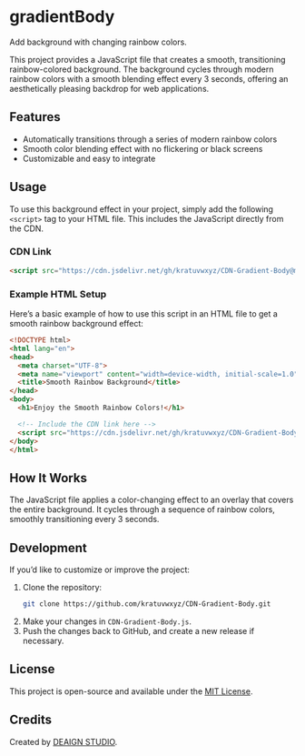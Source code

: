 # gradientBody
Add background with changing rainbow colors.

This project provides a JavaScript file that creates a smooth, transitioning rainbow-colored background. The background cycles through modern rainbow colors with a smooth blending effect every 3 seconds, offering an aesthetically pleasing backdrop for web applications.

## Features
- Automatically transitions through a series of modern rainbow colors
- Smooth color blending effect with no flickering or black screens
- Customizable and easy to integrate

## Usage

To use this background effect in your project, simply add the following `<script>` tag to your HTML file. This includes the JavaScript directly from the CDN.

### CDN Link

```html
<script src="https://cdn.jsdelivr.net/gh/kratuvwxyz/CDN-Gradient-Body@master/CDN-Gradient-Body.js"></script>
```

### Example HTML Setup

Here’s a basic example of how to use this script in an HTML file to get a smooth rainbow background effect:

```html
<!DOCTYPE html>
<html lang="en">
<head>
  <meta charset="UTF-8">
  <meta name="viewport" content="width=device-width, initial-scale=1.0">
  <title>Smooth Rainbow Background</title>
</head>
<body>
  <h1>Enjoy the Smooth Rainbow Colors!</h1>

  <!-- Include the CDN link here -->
  <script src="https://cdn.jsdelivr.net/gh/kratuvwxyz/CDN-Gradient-Body@master/CDN-Gradient-Body.js"></script>
</body>
</html>
```

## How It Works

The JavaScript file applies a color-changing effect to an overlay that covers the entire background. It cycles through a sequence of rainbow colors, smoothly transitioning every 3 seconds.

## Development

If you’d like to customize or improve the project:

1. Clone the repository:
   ```bash
   git clone https://github.com/kratuvwxyz/CDN-Gradient-Body.git
   ```
2. Make your changes in `CDN-Gradient-Body.js`.
3. Push the changes back to GitHub, and create a new release if necessary.

## License

This project is open-source and available under the [MIT License](LICENSE).

## Credits

Created by [DEAIGN STUDIO](https://github.com/kratuvwxyz).
